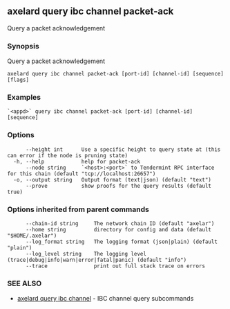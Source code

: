 ## axelard query ibc channel packet-ack

Query a packet acknowledgement

### Synopsis

Query a packet acknowledgement

```
axelard query ibc channel packet-ack [port-id] [channel-id] [sequence] [flags]
```

### Examples

```
`<appd>` query ibc channel packet-ack [port-id] [channel-id] [sequence]
```

### Options

```
      --height int      Use a specific height to query state at (this can error if the node is pruning state)
  -h, --help            help for packet-ack
      --node string     `<host>:<port>` to Tendermint RPC interface for this chain (default "tcp://localhost:26657")
  -o, --output string   Output format (text|json) (default "text")
      --prove           show proofs for the query results (default true)
```

### Options inherited from parent commands

```
      --chain-id string     The network chain ID (default "axelar")
      --home string         directory for config and data (default "$HOME/.axelar")
      --log_format string   The logging format (json|plain) (default "plain")
      --log_level string    The logging level (trace|debug|info|warn|error|fatal|panic) (default "info")
      --trace               print out full stack trace on errors
```

### SEE ALSO

- [axelard query ibc channel](/cli-docs/v0_32_0/axelard_query_ibc_channel) - IBC channel query subcommands
